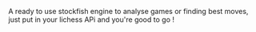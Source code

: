 A ready to use stockfish engine to analyse games or finding best moves, just put in your lichess APi and you're good to go !
